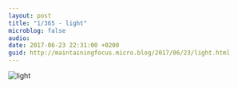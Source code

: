 ```yaml
---
layout: post
title: "1/365 - light"
microblog: false
audio: 
date: 2017-06-23 22:31:00 +0200
guid: http://maintainingfocus.micro.blog/2017/06/23/light.html
---
```

![light](https://f000.backblazeb2.com/file/Roel-Share/light.jpg)
